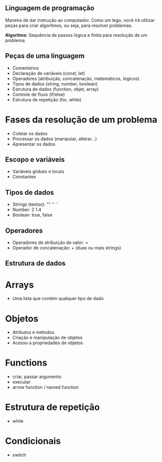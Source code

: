 ## Linguagem de programação

Maneira de dar instrução ao computador.
Como um lego, você irá utilizar peças para criar algoritmos, ou seja, para resolver problemas.

**Algoritmo**: Sequência de passos lógica e finita para resolução de um problema.

## Peças de uma linguagem

- Comentários
- Declaração de variáveis (const, let)
- Operadores (atribuição, concatenação, matemáticos, lógicos)
- Tipos de dados (string, number, boolean)
- Estrutura de dados (function, objet, array)
- Controle de fluxo (if/else)
- Estrutura de repetição (for, while)

# Fases da resolução de um problema

- Coletar os dados
- Processar os dados (manipular, alterar...)
- Apresentar os dados

## Escopo e variáveis

- Variáveis globais e locais
- Constantes

## Tipos de dados

- Strings (textos): "" '' ``
- Number: 2 1.4
- Boolean: true, false

## Operadores

- Operadores de atribuição de valor: =
- Operador de concatenação: + (duas ou mais strings)

## Estrutura de dados

# Arrays

- Uma lista que contém qualquer tipo de dado

# Objetos

- Atributos e métodos
- Criação e manipulação de objetos
- Acesso a propriedades de objetos

# Functions

- criar, passar argumento
- executar
- arrow function / named function

# Estrutura de repetição

- while

# Condicionais

- switch